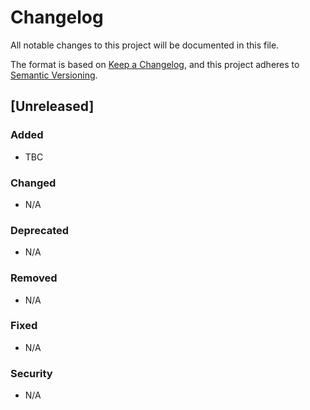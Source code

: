 # Changelog

All notable changes to this project will be documented in this file.

The format is based on [Keep a Changelog](https://keepachangelog.com/en/1.0.0/),
and this project adheres to [Semantic Versioning](https://semver.org/spec/v2.0.0.html).

## [Unreleased]

### Added

- TBC

### Changed

- N/A

### Deprecated

- N/A

### Removed

- N/A

### Fixed

- N/A

### Security

- N/A
